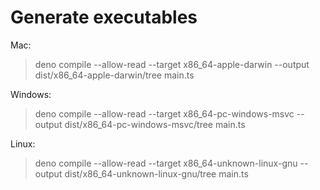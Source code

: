 # Generate executables

Mac:

> deno compile --allow-read --target x86_64-apple-darwin --output dist/x86_64-apple-darwin/tree main.ts

Windows:

>deno compile --allow-read --target x86_64-pc-windows-msvc --output dist/x86_64-pc-windows-msvc/tree main.ts

Linux: 

>deno compile --allow-read --target x86_64-unknown-linux-gnu --output dist/x86_64-unknown-linux-gnu/tree main.ts